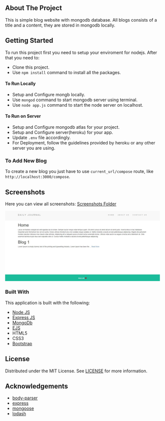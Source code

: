 <!-- ABOUT THE PROJECT -->
## About The Project
This is simple blog website with mongodb database. All blogs consists of a title and a content, they are stored in mongodb locally.

<!-- GETTING STARTED -->
## Getting Started
To run this project first you need to setup your enviroment for nodejs. After that you need to:
* Clone this project.
* Use `npm install` command to install all the packages.

#### To Run Locally
* Setup and Configure mongb locally.
* Use `mongod` command to start mongodb server using terminal.
* Use `node app.js` command to start the node server on localhost.

#### To Run on Server
* Setup and Configure mongodb atlas for your project.
* Setup and Configure server(heroku) for your app.
* Update `.env` file accordingly.
* For Deployment, follow the guidelines provided by heroku or any other server you are using.

### To Add New Blog
To create a new blog you just have to use `current_url/compose` route, like `http://localhost:3000/compose`.

<!-- SCREENSHOTS -->
## Screenshots
Here you can view all screenshots: [Screenshots Folder](https://github.com/UmarNawaz33/blogs-website/tree/main/screenshots)
<p align="center">
  <img src="https://github.com/UmarNawaz33/blogs-website/blob/main/screenshots/home.JPG">
</p>

### Built With
This application is built with the following:
* [Node JS](https://nodejs.org/en/)
* [Express JS](https://expressjs.com/)
* [MongoDb](https://www.mongodb.com/)
* [EJS](https://ejs.co/)
* HTML5
* CSS3
* [Bootstrap](https://getbootstrap.com/)



<!-- LICENSE -->
## License

Distributed under the MIT License. See [LICENSE](https://github.com/UmarNawaz33/blogs-website/blob/main/LICENSE) for more information.

<!-- ACKNOWLEDGEMENTS -->
## Acknowledgements
* [body-parser](https://www.npmjs.com/package/body-parser)
* [express](https://www.npmjs.com/package/express)
* [mongoose](https://www.npmjs.com/package/mongoose)
* [lodash](https://www.npmjs.com/package/lodash)

